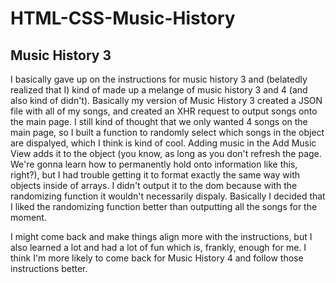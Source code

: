 # HTML-CSS-Music-History

## Music History 3

I basically gave up on the instructions for music history 3 and (belatedly realized that I) kind of made up a melange of music history 3 and 4 (and also kind of didn't). Basically my version of Music History 3 created a JSON file with all of my songs, and created an XHR request to output songs onto the main page. I still kind of thought that we only wanted 4 songs on the main page, so I built a function to randomly select which songs in the object are dispalyed, which I think is kind of cool. Adding music in the Add Music View adds it to the object (you know, as long as you don't refresh the page. We're gonna learn how to permanently hold onto information like this, right?), but I had trouble getting it to format exactly the same way with objects inside of arrays. I didn't output it to the dom because with the randomizing function it wouldn't necessarily dispaly. Basically I decided that I liked the randomizing function better than outputting all the songs for the moment.

I might come back and make things align more with the instructions, but I also learned a lot and had a lot of fun which is, frankly, enough for me. I think I'm more likely to come back for Music History 4 and follow those instructions better.